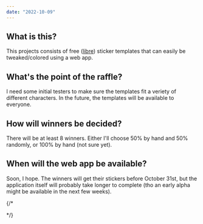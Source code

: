 ```yaml
---
date: "2022-10-09"
---
```


## What is this?

This projects consists of free ([libre](https://en.wiktionary.org/wiki/libre)) sticker templates that can easily be tweaked/colored using a web app.

## What's the point of the raffle?

I need some initial testers to make sure the templates fit a veriety of different characters. In the future, the templates will be available to everyone.

## How will winners be decided?

There will be at least 8 winners.
Either I'll choose 50% by hand and 50% randomly, or 100% by hand (not sure yet).

## When will the web app be available?

Soon, I hope. The winners will get their stickers before October 31st, but the application itself will probably take longer to complete (tho an early alpha might be available in the next few weeks).

{/* 
<!-- ## Problems or concerns?
Contact me directly or create an issue [here](https://github.com/avoonix/tg-sticker-creator/issues). -->
*/}

